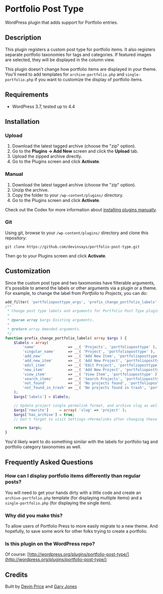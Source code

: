 # Portfolio Post Type

WordPress plugin that adds support for Portfolio entries.

## Description

This plugin registers a custom post type for portfolio items.  It also registers separate portfolio taxonomies for tags and categories.  If featured images are selected, they will be displayed in the column view.

This plugin doesn't change how portfolio items are displayed in your theme.  You'll need to add templates for `archive-portfolio.php` and `single-portfolio.php` if you want to customize the display of portfolio items.

## Requirements
* WordPress 3.7, tested up to 4.4

## Installation

### Upload

1. Download the latest tagged archive (choose the "zip" option).
2. Go to the __Plugins -> Add New__ screen and click the __Upload__ tab.
3. Upload the zipped archive directly.
4. Go to the Plugins screen and click __Activate__.

### Manual

1. Download the latest tagged archive (choose the "zip" option).
2. Unzip the archive.
3. Copy the folder to your `/wp-content/plugins/` directory.
4. Go to the Plugins screen and click __Activate__.

Check out the Codex for more information about [installing plugins manually](http://codex.wordpress.org/Managing_Plugins#Manual_Plugin_Installation).

### Git

Using git, browse to your `/wp-content/plugins/` directory and clone this repository:

`git clone https://github.com/devinsays/portfolio-post-type.git`

Then go to your Plugins screen and click __Activate__.

## Customization

Since the custom post type and two taxomonies have filterable arguments, it's possible to amend the labels or other arguments via a plugin or a theme. For example, to change the label from _Portfolio_ to _Projects_, you can do:

~~~php
add_filter( 'portfolioposttype_args', 'prefix_change_portfolio_labels' );
/**
 * Change post type labels and arguments for Portfolio Post Type plugin.
 *
 * @param array $args Existing arguments.
 *
 * @return array Amended arguments.
 */
function prefix_change_portfolio_labels( array $args ) {
	$labels = array(
		'name'               => __( 'Projects', 'portfolioposttype' ),
		'singular_name'      => __( 'Project', 'portfolioposttype' ),
		'add_new'            => __( 'Add New Item', 'portfolioposttype' ),
		'add_new_item'       => __( 'Add New Project', 'portfolioposttype' ),
		'edit_item'          => __( 'Edit Project', 'portfolioposttype' ),
		'new_item'           => __( 'Add New Project', 'portfolioposttype' ),
		'view_item'          => __( 'View Item', 'portfolioposttype' ),
		'search_items'       => __( 'Search Projects', 'portfolioposttype' ),
		'not_found'          => __( 'No projects found', 'portfolioposttype' ),
		'not_found_in_trash' => __( 'No projects found in trash', 'portfolioposttype' ),
	);
	$args['labels'] = $labels;

	// Update project single permalink format, and archive slug as well.
	$args['rewrite']     = array( 'slug' => 'project' );
	$args['has_archive'] = true;
	// Don't forget to visit Settings->Permalinks after changing these to flush the rewrite rules.

	return $args;
}
~~~

You'd likely want to do something similar with the labels for portfolio tag and portfolio category taxonomies as well.

## Frequently Asked Questions

### How can I display portfolio items differently than regular posts?

You will need to get your hands dirty with a little code and create an `archive-portfolio.php` template (for displaying multiple items) and a `single-portfolio.php` (for displaying the single item).

### Why did you make this?

To allow users of Portfolio Press to more easily migrate to a new theme.  And hopefully, to save some work for other folks trying to create a portfolio.

### Is this plugin on the WordPress repo?

Of course: [http://wordpress.org/plugins/portfolio-post-type/](http://wordpress.org/plugins/portfolio-post-type/)

## Credits

Built by [Devin Price](http://www.wptheming.com/) and [Gary Jones](https://gamajo.com/)
